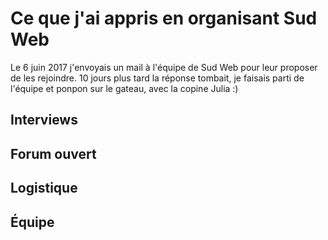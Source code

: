 # Ce que j'ai appris en organisant Sud Web 

Le 6 juin 2017 j'envoyais un mail à l'équipe de Sud Web pour leur proposer de les rejoindre. 10 jours plus tard la réponse tombait, je faisais parti de l'équipe et ponpon sur le gateau, avec la copine Julia :)

## Interviews 

## Forum ouvert

## Logistique

## Équipe

